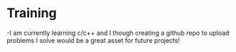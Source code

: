 # Training

-I am currently learning c/c++ and  I though creating a github repo to upload problems I solve would be a great asset for future projects!
